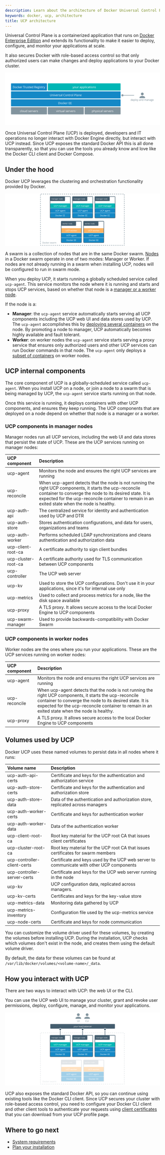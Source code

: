 ```yaml
---
description: Learn about the architecture of Docker Universal Control Plane.
keywords: docker, ucp, architecture
title: UCP architecture
---
```


Universal Control Plane is a containerized application that runs on [Docker Enterprise Edition](/ee/index.md) and extends its functionality to
make it easier to deploy, configure, and monitor your applications at scale.

It also secures Docker with role-based access control so that only authorized
users can make changes and deploy applications to your Docker cluster.

![](images/architecture-1.svg)

Once Universal Control Plane (UCP) is deployed, developers and IT operations
no longer interact with Docker Engine directly, but interact with UCP instead.
Since UCP exposes the standard Docker API this is all done transparently, so
that you can use the tools you already know and love like the Docker CLI client
and Docker Compose.


## Under the hood

Docker UCP leverages the clustering and orchestration functionality provided
by Docker.

![](images/architecture-2.svg)

A swarm is a collection of nodes that are in the same Docker swarm. [Nodes](/engine/swarm/key-concepts.md) in a Docker swarm operate in one of two modes: Manager or Worker. If nodes are not already running in a swarm when installing UCP, nodes will be configured to run in swarm mode.

When you deploy UCP, it starts running a globally scheduled service called
`ucp-agent`. This service monitors the node where it is running and starts
and stops UCP services, based on whether that node is a
[manager or a worker node](/engine/swarm/key-concepts.md).

If the node is a:

* **Manager**: the `ucp-agent` service automatically starts serving all UCP
components including the UCP web UI and data stores used by UCP. The `ucp-agent` accomplishes this by [deploying several containers](#ucp-components-in-manager-nodes) on the node. By promoting a node to manager, UCP automatically becomes highly available and fault tolerant.
* **Worker**: on worker nodes the `ucp-agent` service starts serving a proxy
service that ensures only authorized users and other UCP services can run Docker
commands in that node. The `ucp-agent` only deploys a [subset of containers](#ucp-components-in-worker-nodes) on worker nodes.


## UCP internal components

The core component of UCP is a globally-scheduled service called `ucp-agent`.
When you install UCP on a node, or join a node to a swarm that is being managed
by UCP, the `ucp-agent` service starts running on that node.

Once this service is running, it deploys containers with other UCP components,
and ensures they keep running. The UCP components that are deployed
on a node depend on whether that node is a manager or a worker.

### UCP components in manager nodes

Manager nodes run all UCP services, including the web UI and data stores that
persist the state of UCP. These are the UCP services running on manager nodes:

| UCP component       | Description                                                                                                                                                                                                                                                          |
|:--------------------|:---------------------------------------------------------------------------------------------------------------------------------------------------------------------------------------------------------------------------------------------------------------------|
| ucp-agent           | Monitors the node and ensures the right UCP services are running                                                                                                                                                                                                     |
| ucp-reconcile       | When ucp-agent detects that the node is not running the right UCP components, it starts the ucp-reconcile container to converge the node to its desired state. It is expected for the ucp-reconcile container to remain in an exited state when the node is healthy. |
| ucp-auth-api        | The centralized service for identity and authentication used by UCP and DTR                                                                                                                                                                                          |
| ucp-auth-store      | Stores authentication configurations, and data for users, organizations and teams                                                                                                                                                                                    |
| ucp-auth-worker     | Performs scheduled LDAP synchronizations and cleans authentication and authorization data                                                                                                                                                                            |
| ucp-client-root-ca  | A certificate authority to sign client bundles                                                                                                                                                                                                                       |
| ucp-cluster-root-ca | A certificate authority used for TLS communication between UCP components                                                                                                                                                                                            |
| ucp-controller      | The UCP web server                                                                                                                                                                                                                                                   |
| ucp-kv              | Used to store the UCP configurations. Don't use it in your applications, since it's for internal use only                                                                                                                                                            |
| ucp-metrics         | Used to collect and process metrics for a node, like the disk space available                                                                                                                                                                                        |
| ucp-proxy           | A TLS proxy. It allows secure access to the local Docker Engine to UCP components                                                                                                                                                                                    |
| ucp-swarm-manager   | Used to provide backwards-compatibility with Docker Swarm                                                                                                                                                                                                            |




### UCP components in worker nodes

Worker nodes are the ones where you run your applications. These are the UCP
services running on worker nodes:

| UCP component | Description                                                                                                                                                                                                                                                          |
|:--------------|:---------------------------------------------------------------------------------------------------------------------------------------------------------------------------------------------------------------------------------------------------------------------|
| ucp-agent     | Monitors the node and ensures the right UCP services are running                                                                                                                                                                                                     |
| ucp-reconcile | When ucp-agent detects that the node is not running the right UCP components, it starts the ucp-reconcile container to converge the node to its desired state. It is expected for the ucp-reconcile container to remain in an exited state when the node is healthy. |
| ucp-proxy     | A TLS proxy. It allows secure access to the local Docker Engine to UCP components                                                                                                                                                                                    |

## Volumes used by UCP

Docker UCP uses these named volumes to persist data in all nodes where it runs:

| Volume name                 | Description                                                                              |
|:----------------------------|:-----------------------------------------------------------------------------------------|
| ucp-auth-api-certs          | Certificate and keys for the authentication and authorization service                    |
| ucp-auth-store-certs        | Certificate and keys for the authentication and authorization store                      |
| ucp-auth-store-data         | Data of the authentication and authorization store, replicated across managers           |
| ucp-auth-worker-certs       | Certificate and keys for authentication worker                                           |
| ucp-auth-worker-data        | Data of the authentication worker                                                        |
| ucp-client-root-ca          | Root key material for the UCP root CA that issues client certificates                    |
| ucp-cluster-root-ca         | Root key material for the UCP root CA that issues certificates for swarm members         |
| ucp-controller-client-certs | Certificate and keys used by the UCP web server to communicate with other UCP components |
| ucp-controller-server-certs | Certificate and keys for the UCP web server running in the node                          |
| ucp-kv                      | UCP configuration data, replicated across managers.                                      |
| ucp-kv-certs                | Certificates and keys for the key-value store                                            |
| ucp-metrics-data            | Monitoring data gathered by UCP                                                          |
| ucp-metrics-inventory       | Configuration file used by the ucp-metrics service                                       |
| ucp-node-certs              | Certificate and keys for node communication                                              |


You can customize the volume driver used for these volumes, by creating
the volumes before installing UCP. During the installation, UCP checks which
volumes don't exist in the node, and creates them using the default volume
driver.

By default, the data for these volumes can be found at
`/var/lib/docker/volumes/<volume-name>/_data`.

## How you interact with UCP

There are two ways to interact with UCP: the web UI or the CLI.

You can use the UCP web UI to manage your cluster, grant and revoke user
permissions, deploy, configure, manage, and monitor your applications.

![](images/architecture-3.svg)

UCP also exposes the standard Docker API, so you can continue using existing
tools like the Docker CLI client. Since UCP secures your cluster with role-based
access control, you need to configure your Docker CLI client and other client
tools to authenticate your requests using
[client certificates](user/access-ucp/index.md) that you can download
from your UCP profile page.


## Where to go next

* [System requirements](admin/install/system-requirements.md)
* [Plan your installation](admin/install/system-requirements.md)
